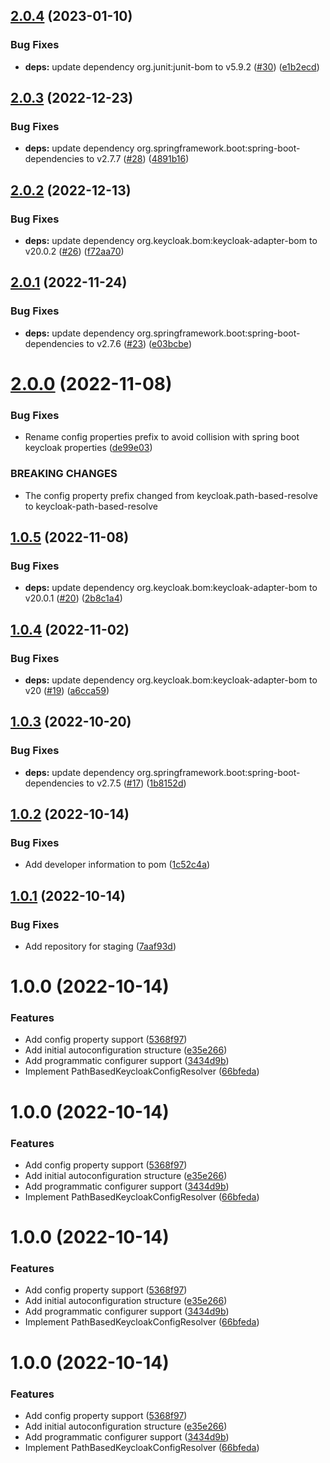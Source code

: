 ## [2.0.4](https://github.com/trustedshops-public/spring-boot-starter-keycloak-path-based-resolver/compare/2.0.3...2.0.4) (2023-01-10)


### Bug Fixes

* **deps:** update dependency org.junit:junit-bom to v5.9.2 ([#30](https://github.com/trustedshops-public/spring-boot-starter-keycloak-path-based-resolver/issues/30)) ([e1b2ecd](https://github.com/trustedshops-public/spring-boot-starter-keycloak-path-based-resolver/commit/e1b2ecd6beb8d11b73d01c8d9e51b7e99b9ac126))

## [2.0.3](https://github.com/trustedshops-public/spring-boot-starter-keycloak-path-based-resolver/compare/2.0.2...2.0.3) (2022-12-23)


### Bug Fixes

* **deps:** update dependency org.springframework.boot:spring-boot-dependencies to v2.7.7 ([#28](https://github.com/trustedshops-public/spring-boot-starter-keycloak-path-based-resolver/issues/28)) ([4891b16](https://github.com/trustedshops-public/spring-boot-starter-keycloak-path-based-resolver/commit/4891b1658a8a5cb2089d27ed813b2593ab616552))

## [2.0.2](https://github.com/trustedshops-public/spring-boot-starter-keycloak-path-based-resolver/compare/2.0.1...2.0.2) (2022-12-13)


### Bug Fixes

* **deps:** update dependency org.keycloak.bom:keycloak-adapter-bom to v20.0.2 ([#26](https://github.com/trustedshops-public/spring-boot-starter-keycloak-path-based-resolver/issues/26)) ([f72aa70](https://github.com/trustedshops-public/spring-boot-starter-keycloak-path-based-resolver/commit/f72aa702c8a4efa0bf1c8ae3f5a24d7c0aa886d5))

## [2.0.1](https://github.com/trustedshops-public/spring-boot-starter-keycloak-path-based-resolver/compare/2.0.0...2.0.1) (2022-11-24)


### Bug Fixes

* **deps:** update dependency org.springframework.boot:spring-boot-dependencies to v2.7.6 ([#23](https://github.com/trustedshops-public/spring-boot-starter-keycloak-path-based-resolver/issues/23)) ([e03bcbe](https://github.com/trustedshops-public/spring-boot-starter-keycloak-path-based-resolver/commit/e03bcbe685453b09bd9dcb99015943b06504ccef))

# [2.0.0](https://github.com/trustedshops-public/spring-boot-starter-keycloak-path-based-resolver/compare/1.0.5...2.0.0) (2022-11-08)


### Bug Fixes

* Rename config properties prefix to avoid collision with spring boot keycloak properties ([de99e03](https://github.com/trustedshops-public/spring-boot-starter-keycloak-path-based-resolver/commit/de99e035a4785f009decb0fff599d99b735a6acc))


### BREAKING CHANGES

* The config property prefix changed from keycloak.path-based-resolve to keycloak-path-based-resolve

## [1.0.5](https://github.com/trustedshops-public/spring-boot-starter-keycloak-path-based-resolver/compare/1.0.4...1.0.5) (2022-11-08)


### Bug Fixes

* **deps:** update dependency org.keycloak.bom:keycloak-adapter-bom to v20.0.1 ([#20](https://github.com/trustedshops-public/spring-boot-starter-keycloak-path-based-resolver/issues/20)) ([2b8c1a4](https://github.com/trustedshops-public/spring-boot-starter-keycloak-path-based-resolver/commit/2b8c1a4f44274524e7be31c738f64291af015c8f))

## [1.0.4](https://github.com/trustedshops-public/spring-boot-starter-keycloak-path-based-resolver/compare/1.0.3...1.0.4) (2022-11-02)


### Bug Fixes

* **deps:** update dependency org.keycloak.bom:keycloak-adapter-bom to v20 ([#19](https://github.com/trustedshops-public/spring-boot-starter-keycloak-path-based-resolver/issues/19)) ([a6cca59](https://github.com/trustedshops-public/spring-boot-starter-keycloak-path-based-resolver/commit/a6cca59e1c882abe7d5036430a7d7a1fbe4f1735))

## [1.0.3](https://github.com/trustedshops-public/spring-boot-starter-keycloak-path-based-resolver/compare/1.0.2...1.0.3) (2022-10-20)


### Bug Fixes

* **deps:** update dependency org.springframework.boot:spring-boot-dependencies to v2.7.5 ([#17](https://github.com/trustedshops-public/spring-boot-starter-keycloak-path-based-resolver/issues/17)) ([1b8152d](https://github.com/trustedshops-public/spring-boot-starter-keycloak-path-based-resolver/commit/1b8152d1ae689181ff83b9f079fd37e47a06898a))

## [1.0.2](https://github.com/trustedshops-public/spring-boot-starter-keycloak-path-based-resolver/compare/1.0.1...1.0.2) (2022-10-14)


### Bug Fixes

* Add developer information to pom ([1c52c4a](https://github.com/trustedshops-public/spring-boot-starter-keycloak-path-based-resolver/commit/1c52c4a1f3737cde5397632ad181d780f40cc4a0))

## [1.0.1](https://github.com/trustedshops-public/spring-boot-starter-keycloak-path-based-resolver/compare/1.0.0...1.0.1) (2022-10-14)


### Bug Fixes

* Add repository for staging ([7aaf93d](https://github.com/trustedshops-public/spring-boot-starter-keycloak-path-based-resolver/commit/7aaf93d4dacc4f39b422c41a5b411acb9ef7ae72))

# 1.0.0 (2022-10-14)


### Features

* Add config property support ([5368f97](https://github.com/trustedshops-public/spring-boot-starter-keycloak-path-based-resolver/commit/5368f9792196a3cc8f56c46378433a48e7bcaf9a))
* Add initial autoconfiguration structure ([e35e266](https://github.com/trustedshops-public/spring-boot-starter-keycloak-path-based-resolver/commit/e35e266c60c434d36d26e5f22c5488b9c33f09fe))
* Add programmatic configurer support ([3434d9b](https://github.com/trustedshops-public/spring-boot-starter-keycloak-path-based-resolver/commit/3434d9b48d6d1ddefb153d9f277f6d856291776d))
* Implement PathBasedKeycloakConfigResolver ([66bfeda](https://github.com/trustedshops-public/spring-boot-starter-keycloak-path-based-resolver/commit/66bfeda21bf1a1ec6b29764fad4f0d7bf3ca544d))

# 1.0.0 (2022-10-14)


### Features

* Add config property support ([5368f97](https://github.com/trustedshops-public/spring-boot-starter-keycloak-path-based-resolver/commit/5368f9792196a3cc8f56c46378433a48e7bcaf9a))
* Add initial autoconfiguration structure ([e35e266](https://github.com/trustedshops-public/spring-boot-starter-keycloak-path-based-resolver/commit/e35e266c60c434d36d26e5f22c5488b9c33f09fe))
* Add programmatic configurer support ([3434d9b](https://github.com/trustedshops-public/spring-boot-starter-keycloak-path-based-resolver/commit/3434d9b48d6d1ddefb153d9f277f6d856291776d))
* Implement PathBasedKeycloakConfigResolver ([66bfeda](https://github.com/trustedshops-public/spring-boot-starter-keycloak-path-based-resolver/commit/66bfeda21bf1a1ec6b29764fad4f0d7bf3ca544d))

# 1.0.0 (2022-10-14)


### Features

* Add config property support ([5368f97](https://github.com/trustedshops-public/spring-boot-starter-keycloak-path-based-resolver/commit/5368f9792196a3cc8f56c46378433a48e7bcaf9a))
* Add initial autoconfiguration structure ([e35e266](https://github.com/trustedshops-public/spring-boot-starter-keycloak-path-based-resolver/commit/e35e266c60c434d36d26e5f22c5488b9c33f09fe))
* Add programmatic configurer support ([3434d9b](https://github.com/trustedshops-public/spring-boot-starter-keycloak-path-based-resolver/commit/3434d9b48d6d1ddefb153d9f277f6d856291776d))
* Implement PathBasedKeycloakConfigResolver ([66bfeda](https://github.com/trustedshops-public/spring-boot-starter-keycloak-path-based-resolver/commit/66bfeda21bf1a1ec6b29764fad4f0d7bf3ca544d))

# 1.0.0 (2022-10-14)


### Features

* Add config property support ([5368f97](https://github.com/trustedshops-public/spring-boot-starter-keycloak-path-based-resolver/commit/5368f9792196a3cc8f56c46378433a48e7bcaf9a))
* Add initial autoconfiguration structure ([e35e266](https://github.com/trustedshops-public/spring-boot-starter-keycloak-path-based-resolver/commit/e35e266c60c434d36d26e5f22c5488b9c33f09fe))
* Add programmatic configurer support ([3434d9b](https://github.com/trustedshops-public/spring-boot-starter-keycloak-path-based-resolver/commit/3434d9b48d6d1ddefb153d9f277f6d856291776d))
* Implement PathBasedKeycloakConfigResolver ([66bfeda](https://github.com/trustedshops-public/spring-boot-starter-keycloak-path-based-resolver/commit/66bfeda21bf1a1ec6b29764fad4f0d7bf3ca544d))
